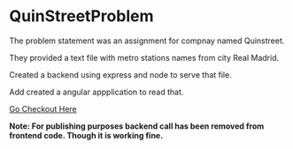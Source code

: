 # QuinStreetProblem

The problem statement was an assignment for compnay named Quinstreet.

They provided a text file with metro stations names from city Real Madrid.

Created a backend using express and node to serve that file.

Add created a angular appplication to read that.

[Go Checkout Here](https://mankhedekar96.github.io/mankhedekar96.github.io-quinstreetproblem/)

<b>Note: For publishing purposes backend call has been removed from frontend code. Though it is working fine.
</b>
